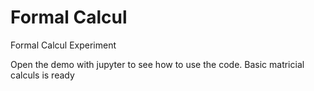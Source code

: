 # Formal Calcul
Formal Calcul Experiment

Open the demo with jupyter to see how to use the code.
Basic matricial calculs is ready
